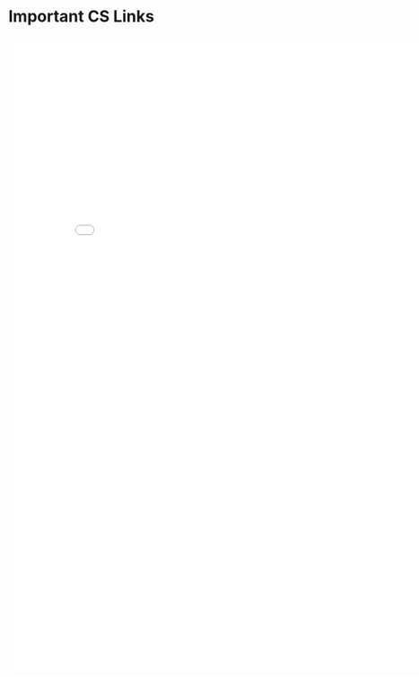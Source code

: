 # Important CS Links

<iframe title="Important CS Links" src="{{'/assets/pdfs/.pdf' | relative_url }}" width="838" height="1130" marginwidth="0" marginheight="0" frameborder="0" scrolling="no"></iframe>

